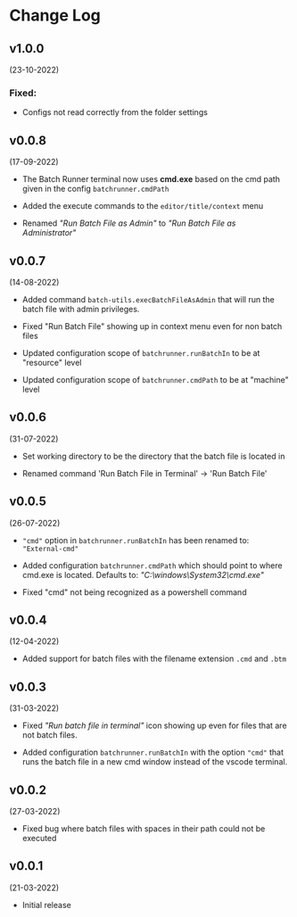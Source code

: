# Change Log

## v1.0.0
(23-10-2022)

### Fixed:
- Configs not read correctly from the folder settings


## v0.0.8
(17-09-2022)

- The Batch Runner terminal now uses **cmd.exe** based on the cmd path given in the config `batchrunner.cmdPath`

- Added the execute commands to the `editor/title/context` menu

- Renamed *"Run Batch File as Admin"* to *"Run Batch File as Administrator"*

## v0.0.7
(14-08-2022)

- Added command `batch-utils.execBatchFileAsAdmin` that will run the batch file with admin privileges.

- Fixed "Run Batch File" showing up in context menu even for non batch files

- Updated configuration scope of `batchrunner.runBatchIn` to be at "resource" level

- Updated configuration scope of `batchrunner.cmdPath` to be at "machine" level


## v0.0.6
(31-07-2022)

- Set working directory to be the directory that the batch file is located in

- Renamed command 'Run Batch File in Terminal' -> 'Run Batch File'
 

## v0.0.5
(26-07-2022)

- `"cmd"` option in `batchrunner.runBatchIn` has been renamed to: `"External-cmd"`

- Added configuration `batchrunner.cmdPath` which should point to where cmd.exe is located. Defaults to: _"C:\\windows\\System32\\cmd.exe"_

- Fixed "cmd" not being recognized as a powershell command


## v0.0.4
(12-04-2022)

- Added support for batch files with the filename extension `.cmd` and `.btm`

## v0.0.3
(31-03-2022)

- Fixed *"Run batch file in terminal"* icon showing up even for files that are not batch files.

- Added configuration `batchrunner.runBatchIn` with the option `"cmd"` that runs the batch file in a new cmd window instead of the vscode terminal.

## v0.0.2
(27-03-2022)

- Fixed bug where batch files with spaces in their path could not be executed

## v0.0.1
(21-03-2022)

- Initial release